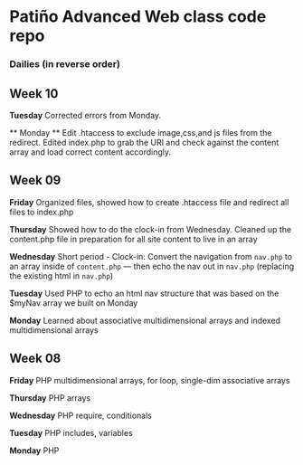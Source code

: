 # Patiño Advanced Web class code repo #
### Dailies (in reverse order) ###

## Week 10 ##
**Tuesday**
Corrected errors from Monday.

** Monday **
Edit .htaccess to exclude image,css,and js files from the redirect. Edited index.php to grab the URI and check against the content array and load correct content accordingly.

## Week 09 ##
**Friday**
Organized files, showed how to create .htaccess file and redirect all files to index.php

**Thursday**
Showed how to do the clock-in from Wednesday. Cleaned up the content.php file in preparation for all site content to live in an array

**Wednesday**
Short period - Clock-in: Convert the navigation from `nav.php` to an array inside of `content.php` — then echo the nav out in `nav.php` (replacing the existing html in `nav.php`)

**Tuesday**
Used PHP to echo an html nav structure that was based on the $myNav array we built on Monday

**Monday**
Learned about associative multidimensional arrays and indexed multidimensional arrays

## Week 08 ##
**Friday**
PHP multidimensional arrays, for loop, single-dim associative arrays

**Thursday**
PHP arrays

**Wednesday**
PHP require, conditionals

**Tuesday**
PHP includes, variables

**Monday**
PHP